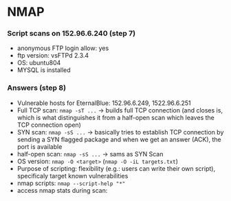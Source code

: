 # NMAP
### Script scans on 152.96.6.240 (step 7)
- anonymous FTP login allow: yes
- ftp version: vsFTPd 2.3.4
- OS: ubuntu804
- MYSQL is installed 

### Answers (step 8)

- Vulnerable hosts for EternalBlue: 152.96.6.249, 1522.96.6.251
- Full TCP scan: `nmap -sT ...` -> builds full TCP connection (and closes is, which is what distinguishes it from a half-open scan which leaves the TCP connection open)
- SYN scan: `nmap -sS ...`  -> basically tries to establish TCP connection by sending a SYN flagged package and when we get an answer (ACK), the port is  available
- half-open scan: `nmap -sS ...`  -> sams as SYN Scan
- OS version: `nmap -O <target>`   (`nmap -O -iL targets.txt`)
- Purpose of scripting: flexibility (e.g.: users can write their own script), specificaly target known vulnerabilities
- nmap scripts: `nmap --script-help "*"`
- access nmap stats during scan: <Enter>
